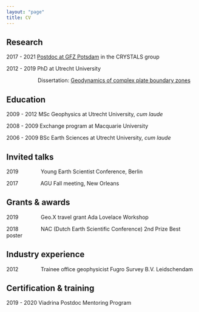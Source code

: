```yaml
---
layout: "page"
title: CV
---
```


Research
----------------------

2017 - 2021 <a href="https://www.gfz-potsdam.de/en/staff/anne-glerum/sec25/" target="target">Postdoc at GFZ Potsdam</a> in the CRYSTALS group

2012 - 2019 PhD at Utrecht University

&nbsp;  &nbsp;   &nbsp;   &nbsp;  &nbsp;   &nbsp;  &nbsp;   &nbsp; &nbsp;   &nbsp;  &nbsp;Dissertation: <a href="https://dspace.library.uu.nl/handle/1874/377338" target="target">Geodynamics of complex plate boundary zones</a>


Education
----------

2009 - 2012 MSc Geophysics at Utrecht University, *cum laude*

2008 - 2009 Exchange program at Macquarie University

2006 - 2009 BSc Earth Sciences at Utrecht University, *cum laude*

Invited talks
-------------
2019  &nbsp; &nbsp; &nbsp; &nbsp; &nbsp; &nbsp; &nbsp; Young Earth Scientist Conference, Berlin 

2017  &nbsp; &nbsp; &nbsp; &nbsp; &nbsp; &nbsp; &nbsp; AGU Fall meeting, New Orleans

Grants & awards
------
2019  &nbsp; &nbsp; &nbsp; &nbsp; &nbsp; &nbsp; &nbsp; Geo.X travel grant Ada Lovelace Workshop 

2018  &nbsp; &nbsp; &nbsp; &nbsp; &nbsp; &nbsp; &nbsp; NAC (Dutch Earth Scientific Conference) 2nd Prize Best poster

Industry experience
---------------

2012 &nbsp; &nbsp; &nbsp; &nbsp; &nbsp; &nbsp; &nbsp; Trainee office geophysicist Fugro Survey B.V. Leidschendam


Certification & training
------------------------
2019 - 2020 Viadrina Postdoc Mentoring Program

